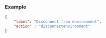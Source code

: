 ### Example

```json
{
    "label": "Disconnect from environment",
    "action" : "disconnectenvironment"
}
```
